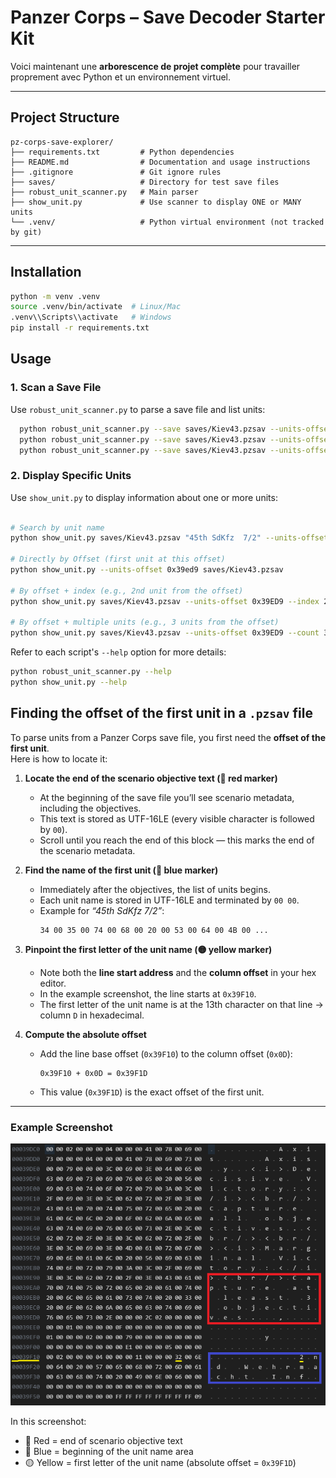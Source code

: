 # Panzer Corps – Save Decoder Starter Kit

Voici maintenant une **arborescence de projet complète** pour travailler proprement avec Python et un environnement virtuel.

---
## Project Structure

```
pz-corps-save-explorer/
├── requirements.txt         # Python dependencies
├── README.md                # Documentation and usage instructions
├── .gitignore               # Git ignore rules
├── saves/                   # Directory for test save files
├── robust_unit_scanner.py   # Main parser 
├── show_unit.py             # Use scanner to display ONE or MANY units
└── .venv/                   # Python virtual environment (not tracked by git)
```

---

## Installation
```bash
python -m venv .venv
source .venv/bin/activate  # Linux/Mac
.venv\\Scripts\\activate   # Windows
pip install -r requirements.txt
```

## Usage

### 1. Scan a Save File

Use `robust_unit_scanner.py` to parse a save file and list units:

```bash
  python robust_unit_scanner.py --save saves/Kiev43.pzsav --units-offset 0x39ED9 --debug --dump 200
  python robust_unit_scanner.py --save saves/Kiev43.pzsav --units-offset 0x39ED9 --list 5
  python robust_unit_scanner.py --save saves/Kiev43.pzsav --units-offset 0x39ED9 --name "45th SdKfz  7/2"
```

### 2. Display Specific Units

Use `show_unit.py` to display information about one or more units:

```bash

# Search by unit name
python show_unit.py saves/Kiev43.pzsav "45th SdKfz  7/2" --units-offset 0x39ED9

# Directly by Offset (first unit at this offset)
python show_unit.py --units-offset 0x39ed9 saves/Kiev43.pzsav

# By offset + index (e.g., 2nd unit from the offset)
python show_unit.py saves/Kiev43.pzsav --units-offset 0x39ED9 --index 2

# By offset + multiple units (e.g., 3 units from the offset)
python show_unit.py saves/Kiev43.pzsav --units-offset 0x39ED9 --count 3
```

Refer to each script's `--help` option for more details:

```bash
python robust_unit_scanner.py --help
python show_unit.py --help
```

## Finding the offset of the first unit in a `.pzsav` file

To parse units from a Panzer Corps save file, you first need the **offset of the first unit**.  
Here is how to locate it:

1. **Locate the end of the scenario objective text (🔴 red marker)**  
   - At the beginning of the save file you’ll see scenario metadata, including the objectives.  
   - This text is stored as UTF-16LE (every visible character is followed by `00`).  
   - Scroll until you reach the end of this block — this marks the end of the scenario metadata.  

2. **Find the name of the first unit (🔵 blue marker)**  
   - Immediately after the objectives, the list of units begins.  
   - Each unit name is stored in UTF-16LE and terminated by `00 00`.  
   - Example for *“45th SdKfz  7/2”*:  
     ```
     34 00 35 00 74 00 68 00 20 00 53 00 64 00 4B 00 ...
     ```

3. **Pinpoint the first letter of the unit name (🟡 yellow marker)**  
   - Note both the **line start address** and the **column offset** in your hex editor.  
   - In the example screenshot, the line starts at `0x39F10`.  
   - The first letter of the unit name is at the 13th character on that line → column `D` in hexadecimal.  

4. **Compute the absolute offset**  
   - Add the line base offset (`0x39F10`) to the column offset (`0x0D`):  
     ```
     0x39F10 + 0x0D = 0x39F1D
     ```
   - This value (`0x39F1D`) is the exact offset of the first unit.

---

### Example Screenshot

![Finding first unit offset](find%201st%20unit%20offset.png)

In this screenshot:
- 🔴 Red = end of scenario objective text  
- 🔵 Blue = beginning of the unit name area  
- 🟡 Yellow = first letter of the unit name (absolute offset = `0x39F1D`)

